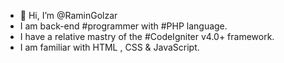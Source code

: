 + 👋 Hi, I’m @RaminGolzar
+ I am back-end #programmer with #PHP language.
+ I have a relative mastry of the #CodeIgniter v4.0+ framework.
+ I am familiar with HTML , CSS & JavaScript.
